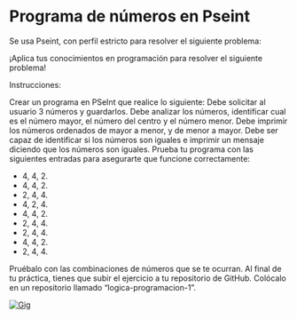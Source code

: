 # Programa de números en Pseint
Se usa Pseint, con perfil estricto para resolver el siguiente problema:

¡Aplica tus conocimientos en programación para resolver el siguiente problema!

Instrucciones:

Crear un programa en PSeInt que realice lo siguiente:
Debe solicitar al usuario 3 números y guardarlos.
Debe analizar los números, identificar cual es el número mayor, el número del centro y el número menor.
Debe imprimir los números ordenados de mayor a menor, y de menor a mayor.
Debe ser capaz de identificar si los números son iguales e imprimir un mensaje diciendo que los números son iguales.
Prueba tu programa con las siguientes entradas para asegurarte que funcione correctamente:

- 4, 4, 2.
- 4, 4, 2.
- 2, 4, 4.
- 4, 2, 4.
- 4, 4, 2.
- 2, 4, 4.
- 2, 4, 4.
- 4, 4, 2.
- 2, 4, 4.

Pruébalo con las combinaciones de números que se te ocurran.
Al final de tu práctica, tienes que subir el ejercicio a tu repositorio de GitHub.
Colócalo en un repositorio llamado “logica-programacion-1”.

[![Gig](https://1.bp.blogspot.com/-6AYOlKIRAns/WYiZ8lGfICI/AAAAAAAABTk/c6fzq1mX274z6P6eqE8oYipgTSllHeJ4ACLcBGAs/s1600/programando.gif "Gig")](http:/https://1.bp.blogspot.com/-6AYOlKIRAns/WYiZ8lGfICI/AAAAAAAABTk/c6fzq1mX274z6P6eqE8oYipgTSllHeJ4ACLcBGAs/s1600/programando.gif/ "Gig")
